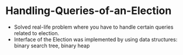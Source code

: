 # Handling-Queries-of-an-Election
- Solved real-life problem where you have to handle certain queries related to election.
- Interface of the Election was implemented by using data structures: binary search tree, binary heap
